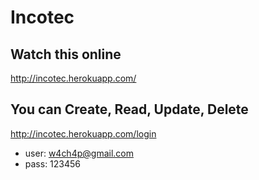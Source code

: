 # Incotec

## Watch this online 
  
  http://incotec.herokuapp.com/
  
## You can Create, Read, Update, Delete

  http://incotec.herokuapp.com/login

  - user: w4ch4p@gmail.com
  - pass: 123456
